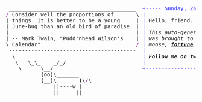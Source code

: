 <pre style="font-family:Menlo,'DejaVu Sans Mono',consolas,'Courier New',monospace"> ________________________________________  <span style="color: #5f5fff; text-decoration-color: #5f5fff">+----- </span><span style="color: #5f5fff; text-decoration-color: #5f5fff; font-weight: bold">Sunday, 26 September 2021</span><span style="color: #5f5fff; text-decoration-color: #5f5fff"> ------+</span> <a href="https://www.informatik.uni-leipzig.de/~akiki/">Christopher Akiki</a>                
<span style="color: #800080; text-decoration-color: #800080">/</span> Consider well the proportions of       \ <span style="color: #5f5fff; text-decoration-color: #5f5fff">|</span>                                      <span style="color: #5f5fff; text-decoration-color: #5f5fff">|</span> ┣━━ Interests                    
| things. It is better to be a young     | <span style="color: #5f5fff; text-decoration-color: #5f5fff">|</span> Hello, friend.                       <span style="color: #5f5fff; text-decoration-color: #5f5fff">|</span> ┃   ┣━━ My cat                   
| June-bug than an old bird of paradise. | <span style="color: #5f5fff; text-decoration-color: #5f5fff">|</span>                                      <span style="color: #5f5fff; text-decoration-color: #5f5fff">|</span> ┃   ┣━━ Representation Learning  
|                                        | <span style="color: #5f5fff; text-decoration-color: #5f5fff">|</span> <span style="font-style: italic">This auto-generated message panel </span>   <span style="color: #5f5fff; text-decoration-color: #5f5fff">|</span> ┃   ┣━━ Language Generation      
| -- Mark Twain, &quot;Pudd&#x27;nhead Wilson&#x27;s    | <span style="color: #5f5fff; text-decoration-color: #5f5fff">|</span> <span style="font-style: italic">was brought to you by the </span><span style="font-weight: bold; font-style: italic"><a href="https://en.wikipedia.org/wiki/Cowsay">cowsay</a></span><span style="font-style: italic"> </span>    <span style="color: #5f5fff; text-decoration-color: #5f5fff">|</span> ┃   ┣━━ Text Mining              
\ Calendar&quot;                              <span style="color: #800080; text-decoration-color: #800080">/</span> <span style="color: #5f5fff; text-decoration-color: #5f5fff">|</span> <span style="font-style: italic">moose, </span><span style="font-weight: bold; font-style: italic"><a href="https://en.wikipedia.org/wiki/Fortune_(Unix)">fortune</a></span><span style="font-style: italic"> and </span><span style="font-weight: bold; font-style: italic"><a href="https://github.com/willmcgugan/rich">Rich</a></span><span style="font-style: italic">. </span>            <span style="color: #5f5fff; text-decoration-color: #5f5fff">|</span> ┃   ┗━━ Dataset Creation         
 ----------------------------------------  <span style="color: #5f5fff; text-decoration-color: #5f5fff">|</span>                                      <span style="color: #5f5fff; text-decoration-color: #5f5fff">|</span> ┣━━ Past Lives                   
  \                                        <span style="color: #5f5fff; text-decoration-color: #5f5fff">|</span> <span style="font-weight: bold; font-style: italic">Follow me on twitter: </span><span style="font-weight: bold; font-style: italic"><a href="https://twitter.com/christopher">@christopher</a></span>   <span style="color: #5f5fff; text-decoration-color: #5f5fff">|</span> ┃   ┣━━ Sociocultural antropology
   \   \_\_    _/_/                        <span style="color: #5f5fff; text-decoration-color: #5f5fff">|</span>                                      <span style="color: #5f5fff; text-decoration-color: #5f5fff">|</span> ┃   ┗━━ Network Engineering      
    \      \__/                            <span style="color: #5f5fff; text-decoration-color: #5f5fff">+--------------------------------------+</span> ┗━━ Current Location             
           <span style="font-weight: bold">(</span>oo<span style="font-weight: bold">)</span>\_______                                                                 ┗━━ Leipzig, Germany         
           <span style="font-weight: bold">(</span>__<span style="font-weight: bold">)</span>\       <span style="font-weight: bold">)</span>\<span style="color: #800080; text-decoration-color: #800080">/</span>\                                                                                          
               ||----w |                                                                                             
               ||     ||                                                                                             
                                                                                                                     
</pre>
